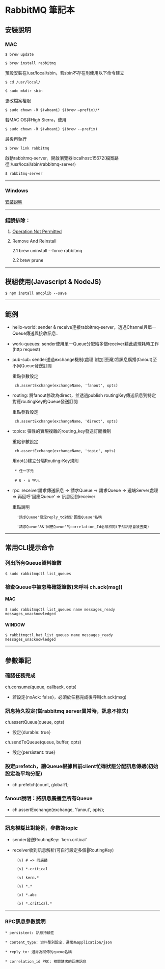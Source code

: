 # RabbitMQ 筆記本

## 安裝說明

### MAC

    $ brew update

    $ brew install rabbitmq

預設安裝在/usr/local/sbin，若sbin不存在則使用以下命令建立

    $ cd /usr/local/
    
    $ sudo mkdir sbin

更改檔案權限

    $ sudo chown -R $(whoami) $(brew –prefix)/* 

若MAC OS非High Sierra，使用 

    $ sudo chown -R $(whoami) $(brew --prefix)

最後再執行 

    $ brew link rabbitmq

啟動rabbitmq-server，開啟瀏覽器localhost:15672(檔案路徑:/usr/local/sbin/rabbitmq-server)

    $ rabbitmq-server

---

### Windows

[安裝說明](https://www.youtube.com/watch?v=3sEPqKrFQf8)

---

### 錯誤排除：

1. [Operation Not Permitted](https://www.barretlee.com/blog/2016/04/06/operation-not-permitted-problem-in-linux-or-unix-system/) 

2. Remove And Reinstall

    2.1 brew uninstall --force rabbitmq

    2.2 brew prune

---

## 模組使用(Javascript & NodeJS)

    $ npm install amqplib --save
---
## 範例

 * hello-world: sender & receive連接rabbitmq-server，透過Channel與單一Queue傳送與接收訊息．

 * work-queues: sender使用單一Queue分配給多個receiver藉此處理耗時工作(http request)

 * pub-sub: sender透過exchange機制(處理|附加|丟棄)將訊息廣播(fanout)至不同Queue發送訂閱

    重點參數設定

        ch.assertExchange(exchangeName, 'fanout', opts)

 * routing: 將fanout修改為direct，並透過publish routingKey傳送訊息到特定對應routingKey的Queue發送訂閱

    重點參數設定

        ch.assertExchange(exchangeName, 'direct', opts)

 * topics: 彈性的實現複雜的routing_key發送訂閱機制

    重點參數設定

        ch.assertExchange(exchangeName, 'topic', opts)

    用dot(.)建立分隔Routing-Key規則
        
        * 任一字元

        # 0 - n 字元

* rpc: receiver請求傳送訊息 => 請求Queue  => 請求Queue => 遠端Server處理 => 再回呼'回應Queue' => 訊息回到receiver

    重點說明

        '請求Queue'設定reply_to對應'回應Queue'名稱

        '請求Queue'&&'回應Queue'的correlation_Id必須相同(不然訊息會被丟棄)

---
## 常用CLI提示命令

### 列出所有Queue資料筆數

    $ sudo rabbitmqctl list_queues

### 檢查Queue中被忽略確認筆數(未呼叫 ch.ack(msg))

#### MAC 
    
    $ sudo rabbitmqctl list_queues name messages_ready messages_unacknowledged

#### WINDOW

    $ rabbitmqctl.bat list_queues name messages_ready messages_unacknowledged
---
## 參數筆記

### 確認任務完成

ch.consume(queue, callback, opts)

* 若設定{noAck: false}，必須於任務完成後呼叫ch.ack(msg)

### 訊息持久設定(當rabbitmq server異常時，訊息不掉失)

ch.assertQueue(queue, opts)

* 設定{durable: true}

ch.sendToQueue(queue, buffer, opts)

* 設定{persistent: true}

### 設定prefetch，讓Queue根據目前client忙碌狀態分配訊息傳遞(初始設定為平均分配)

* ch.prefetch(count, global?);

### fanout說明：將訊息廣播至所有Queue

* ch.assertExchange(exchange, 'fanout', opts);

---
### 訊息模糊比對範例，參數為topic

* sender發送RoutingKey: 'kern.critical'

* receiver收到訊息解析(可自行設定多個RoutingKey)

        (v) # => 同廣播   

        (v) *.critical

        (v) kern.*

        (v) *.*

        (x) *.abc

        (x) *.critical.*

---
### RPC訊息參數說明

    * persistent: 訊息持續性

    * content_type: 資料型別設定，通常為application/json

    * reply_to: 通常為回傳的queue名稱

    * correlation_id PRC: 相關請求的回應訊息





